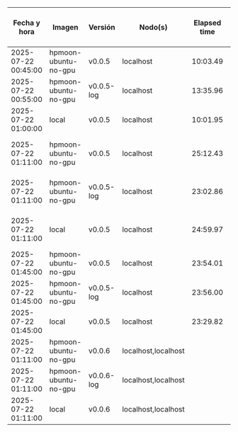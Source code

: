 | Fecha y hora        | Imagen               | Versión    | Nodo(s)             | Elapsed time | User time | System time | % CPU | Max resident set size (kbytes) | Observaciones                                |
| ------------------- | -------------------- | ---------- | ------------------- | ------------ | --------- | ----------- | ----- | ------------------------------ | -------------------------------------------- |
| 2025-07-22 00:45:00 | hpmoon-ubuntu-no-gpu | v0.0.5     | localhost           | 10:03.49     | 0.05      | 0.01        | 0%    | 30088                          | Navegadores abiertos                         |
| 2025-07-22 00:55:00 | hpmoon-ubuntu-no-gpu | v0.0.5-log | localhost           | 13:35.96     | 0.19      | 0.18        | 0%    | 29576                          | Navegadores abiertos                         |
| 2025-07-22 01:00:00 | local                | v0.0.5     | localhost           | 10:01.95     | 2178.21   | 0.81        | 361%  | 51692                          | Navegadores abiertos                         |
| 2025-07-22 01:11:00 | hpmoon-ubuntu-no-gpu | v0.0.5     | localhost           | 25:12.43     | 0.09      | 0.02        | 0%    | 29908                          | Ejecución simultánea 1, Navegadores abiertos |
| 2025-07-22 01:11:00 | hpmoon-ubuntu-no-gpu | v0.0.5-log | localhost           | 23:02.86     | 0.20      | 0.16        | 0%    | 29900                          | Ejecución simultánea 1, Navegadores abiertos |
| 2025-07-22 01:11:00 | local                | v0.0.5     | localhost           | 24:59.97     | 4038.34   | 1.56        | 269%  | 51600                          | Ejecución simultánea 1, Navegadores abiertos |
| 2025-07-22 01:45:00 | hpmoon-ubuntu-no-gpu | v0.0.5     | localhost           | 23:54.01     | 0.11      | 0.03        | 0%    | 30004                          | Ejecución simultánea 2, Sólo terminal        |
| 2025-07-22 01:45:00 | hpmoon-ubuntu-no-gpu | v0.0.5-log | localhost           | 23:56.00     | 0.24      | 0.17        | 0%    | 29864                          | Ejecución simultánea 2, Sólo terminal        |
| 2025-07-22 01:45:00 | local                | v0.0.5     | localhost           | 23:29.82     | 3917.57   | 0.62        | 277%  | 51824                          | Ejecución simultánea 2, Sólo terminal        |
| 2025-07-22 01:11:00 | hpmoon-ubuntu-no-gpu | v0.0.6     | localhost,localhost |              |           |             |       |                                | Ejecución simultánea 3, Sólo terminal        |
| 2025-07-22 01:11:00 | hpmoon-ubuntu-no-gpu | v0.0.6-log | localhost,localhost |              |           |             |       |                                | Ejecución simultánea 3, Sólo terminal        |
| 2025-07-22 01:11:00 | local                | v0.0.6     | localhost,localhost |              |           |             |       |                                | Ejecución simultánea 3, Sólo terminal        |
